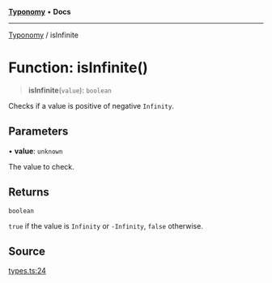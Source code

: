 [**Typonomy**](../README.md) • **Docs**

***

[Typonomy](../globals.md) / isInfinite

# Function: isInfinite()

> **isInfinite**(`value`): `boolean`

Checks if a value is positive of negative `Infinity`.

## Parameters

• **value**: `unknown`

The value to check.

## Returns

`boolean`

`true` if the value is `Infinity` or `-Infinity`, `false` otherwise.

## Source

[types.ts:24](https://github.com/softcraft-development/typonomy/blob/ed30302645156be7a3415a48b3f38706435f25d3/src/types.ts#L24)
